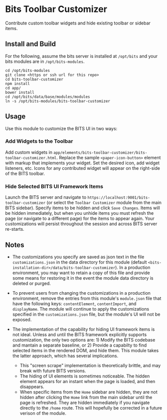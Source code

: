 # Bits Toolbar Customizer

Contribute custom toolbar widgets and hide existing toolbar or sidebar items.

## Install and Build

For the following, assume the bits server is installed at `/opt/bits` and your bits modules are in `/opt/bits-modules`.
```
cd /opt/bits-modules
git clone <https or ssh url for this repo>
cd bits-toolbar-customizer
npm install
cd app/
bower install
cd /opt/bits/data/base/modules/modules
ln -s /opt/bits-modules/bits-toolbar-customizer
```
## Usage

Use this module to customize the BITS UI in two ways:

### Add Widgets to the Toolbar

Add custom widgets in `app/elements/bits-toolbar-customizer/bits-toolbar-customizer.html`. Replace the sample `<paper-icon-button>` element with markup that implements your widget. Set the desired icon, add widget listeners, etc. Icons for any contributed widget will appear on the right-side of the BITS toolbar.

### Hide Selected BITS UI Framework Items
 
Launch the BITS server and navigate to `https://localhost:9001/bits-toolbar-customizer` (or select the `Toolbar Customizer` module from the main BITS sidebar). Specify items to be hidden and click `Save Changes`. Items will be hidden immediately, but when you unhide items you must refresh the page (or navigate to a different page) for the items to appear again. Your customizations will persist throughout the session and across BITS server re-starts.

## Notes

* The customizations you specify are saved as json text in the file `customizations.json` in the data directory for this module (default `<bits-installation-dir>/data/bits-toolbar-customizer`). In a production environment, you may want to retain a copy of this file and provide some means for restoring it in the event the module data directory is deleted or purged.
* To prevent users from changing the customizations in a production environment, remove the entries from this module's `module.json` file that have the following keys: `contentElement`, `contentImport`, and `displayName`. The module will continue to apply the customizations specified in the `customizations.json` file, but the module's UI will not be exposed.
* The implementation of the capability for hiding UI framework items is not ideal. Unless and until the BITS framework explicitly supports customization, the only two options are: 1) Modify the BITS codebase and mantain a separate baseline, or 2) Provide a capabilty to find selected items in the rendered DOM, and hide them. This module takes the latter approach, which has several implications.

  * This "screen scrape" implementation is theoretically brittle, and may break with future BITS versions.
  * The hiding of UI elements is sometimes noticeable. The hidden element appears for an instant when the page is loaded, and then disappears.
  * When specific items from the `Home` sidebar are hidden, they are not hidden after clicking the `Home` link from the main sidebar until the page is refreshed. They are hidden immediately if you navigate directly to the `/home` route. This will hopefully be corrected in a future verison of the module.


